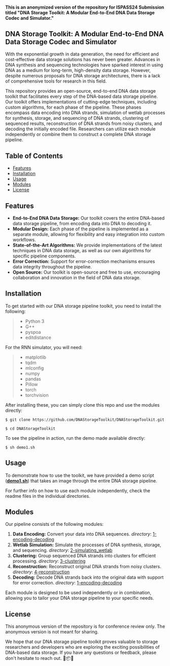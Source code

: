 #### This is an anonymized version of the repository for ISPASS24 Submission titled "DNA Storage Toolkit: A Modular End-to-End DNA Data Storage Codec and Simulator."


## DNA Storage Toolkit: A Modular End-to-End DNA Data Storage Codec and Simulator

With the exponential growth in data generation, the need for efficient and cost-effective data storage solutions has never been greater. Advances in DNA synthesis and sequencing technologies have sparked interest in using DNA as a medium for long-term, high-density data storage. However, despite numerous proposals for DNA storage architectures, there is a lack of comprehensive tools for research in this field.

This repository provides an open-source, end-to-end DNA data storage toolkit that facilitates every step of the DNA-based data storage pipeline. Our toolkit offers implementations of cutting-edge techniques, including custom algorithms, for each phase of the pipeline. These phases encompass data encoding into DNA strands, simulation of wetlab processes for synthesis, storage, and sequencing of DNA strands, clustering of sequenced results, reconstruction of DNA strands from noisy clusters, and decoding the initially encoded file. Researchers can utilize each module independently or combine them to construct a complete DNA storage pipeline.

## Table of Contents

- [Features](#features)
- [Installation](#installation)
- [Usage](#usage)
- [Modules](#modules)
- [License](#license)

## Features

- **End-to-End DNA Data Storage:** Our toolkit covers the entire DNA-based data storage pipeline, from encoding data into DNA to decoding it.
- **Modular Design:** Each phase of the pipeline is implemented as a separate module, allowing for flexibility and easy integration into custom workflows.
- **State-of-the-Art Algorithms:** We provide implementations of the latest techniques in DNA data storage, as well as our own algorithms for specific pipeline components.
- **Error Correction:** Support for error-correction mechanisms ensures data integrity throughout the pipeline.
- **Open Source:** Our toolkit is open-source and free to use, encouraging collaboration and innovation in the field of DNA data storage.

## Installation

To get started with our DNA storage pipeline toolkit, you need to install the following:
> * Python 3
> * G++
> * pyspoa
> * editdistance

For the RNN simulator, you will need:
> * matplotlib
> * tqdm
> * mlconfig
> * numpy
> * pandas
> * Pillow
> * torch
> * torchvision



After installing these, you can simply clone this repo and use the modules directly:

```
$ git clone https://github.com/DNAStorageToolkit/DNAStorageToolkit.git

$ cd DNAStorageToolkit
```
To see the pipeline in action, run the demo made available directly:
```
$ sh demo1.sh
```


## Usage

To demonstrate how to use the toolkit, we have provided a demo script ([**demo1.sh**](./demo1.sh)) that takes an image through the entire DNA storage pipeline.

For further info on how to use each module independently, check the readme files in the individual directories.

## Modules

Our pipeline consists of the following modules:

1. **Data Encoding:** Convert your data into DNA sequences. 
*directory*: [1-encoding-decoding](./1-encoding-decoding/)
2. **Wetlab Simulation:** Simulate the processes of DNA synthesis, storage, and sequencing. 
*directory*: [2-simulating_wetlab](./2-simulating_wetlab/)
3. **Clustering:** Group sequenced DNA strands into clusters for efficient processing. 
*directory*: [3-clustering](./3-clustering/)
4. **Reconstruction:** Reconstruct original DNA strands from noisy clusters. 
*directory*: [4-reconstruction](./4-reconstruction/)
5. **Decoding:** Decode DNA strands back into the original data with support for error correction. 
*directory*: [1-encoding-decoding](./1-encoding-decoding/)

Each module is designed to be used independently or in combination, allowing you to tailor your DNA storage pipeline to your specific needs.


## License

This anonymous version of the repository is for conference review only. The anonymous version is not meant for sharing.


We hope that our DNA storage pipeline toolkit proves valuable to storage researchers and developers who are exploring the exciting possibilities of DNA-based data storage. If you have any questions or feedback, please don't hesitate to reach out. 🧬📦🚀
